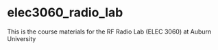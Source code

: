 # elec3060_radio_lab
This is the course materials for the RF Radio Lab (ELEC 3060) at Auburn University
